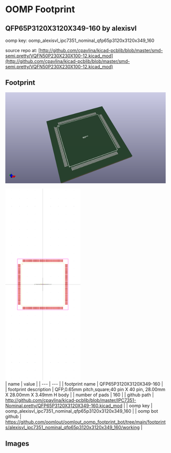 # OOMP Footprint  
## QFP65P3120X3120X349-160  by alexisvl  
  
oomp key: oomp_alexisvl_ipc7351_nominal_qfp65p3120x3120x349_160  
  
source repo at: [http://github.com/cpavlina/kicad-pcblib/blob/master/smd-semi.pretty/VQFN50P230X230X100-12.kicad_mod](http://github.com/cpavlina/kicad-pcblib/blob/master/smd-semi.pretty/VQFN50P230X230X100-12.kicad_mod)  
## Footprint  
  
[![working_kicad_pcb_3d.png](working_kicad_pcb_3d_600.png)](working_kicad_pcb_3d.png)  
  
[![working.png](working_600.png)](working.png)  
| name | value | 
| --- | --- | 
| footprint name | QFP65P3120X3120X349-160 | 
| footprint description | QFP,0.65mm pitch,square;40 pin X 40 pin, 28.00mm X 28.00mm X 3.49mm H body | 
| number of pads | 160 | 
| github path | http://github.com/cpavlina/kicad-pcblib/blob/master/IPC7351-Nominal.pretty/QFP65P3120X3120X349-160.kicad_mod | 
| oomp key | oomp_alexisvl_ipc7351_nominal_qfp65p3120x3120x349_160 | 
| oomp bot github | https://github.com/oomlout/oomlout_oomp_footprint_bot/tree/main/footprints/alexisvl_ipc7351_nominal_qfp65p3120x3120x349_160/working | 
## Images  
